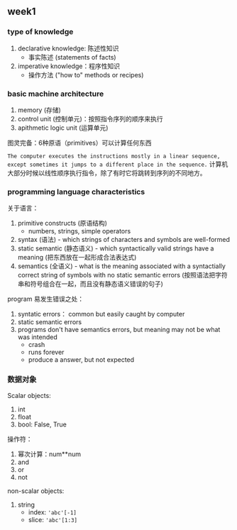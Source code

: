 ## week1

### type of knowledge

1. declarative knowledge: 陈述性知识
    - 事实陈述 (statements of facts)
2. imperative knowledge：程序性知识
    - 操作方法 ("how to" methods or recipes)

### basic machine architecture

1. memory (存储)
2. control unit (控制单元)：按照指令序列的顺序来执行
3. apithmetic logic unit (运算单元)

图灵完备：6种原语（primitives）可以计算任何东西

`The computer executes the instructions mostly in a linear sequence, except sometimes it jumps to a different place in the sequence.`
计算机大部分时候以线性顺序执行指令，除了有时它将跳转到序列的不同地方。

### programming language characteristics

关于语言：

1. primitive constructs (原语结构)
    - numbers, strings, simple operators
2. syntax (语法) - which strings of characters and symbols are well-formed
3. static semantic (静态语义) - which syntactically valid strings have a meaning (把东西放在一起形成合法表达式)
4. semantics (全语义) - what is the meaning associated with a syntactially correct string of symbols with no static semantic errors (按照语法把字符串和符号组合在一起，而且没有静态语义错误的句子)

program 易发生错误之处：

1. syntatic errors： common but easily caught by computer
2. static semantic errors
3. programs don't have semantics errors, but meaning may not be what was intended
    - crash
    - runs forever
    - produce a answer, but not expected

### 数据对象

Scalar objects:

1. int
2. float
3. bool: False, True

操作符：

1. 幂次计算：num**num
2. and
3. or
4. not

non-scalar objects:

1. string
    - index: `'abc'[-1]`
    - slice: `'abc'[1:3]`